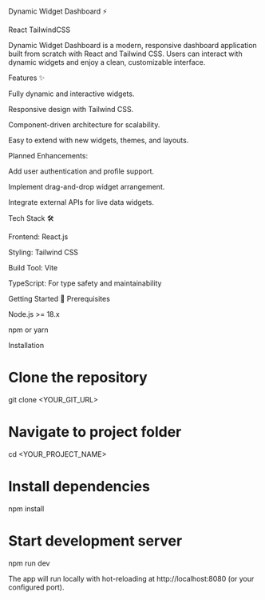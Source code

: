 
Dynamic Widget Dashboard ⚡

React TailwindCSS

Dynamic Widget Dashboard is a modern, responsive dashboard application built from scratch with React and Tailwind CSS. Users can interact with dynamic widgets and enjoy a clean, customizable interface.

Features ✨

Fully dynamic and interactive widgets.

Responsive design with Tailwind CSS.

Component-driven architecture for scalability.

Easy to extend with new widgets, themes, and layouts.

Planned Enhancements:

Add user authentication and profile support.

Implement drag-and-drop widget arrangement.

Integrate external APIs for live data widgets.

Tech Stack 🛠

Frontend: React.js

Styling: Tailwind CSS

Build Tool: Vite

TypeScript: For type safety and maintainability

Getting Started 🚀
Prerequisites

Node.js >= 18.x

npm or yarn

Installation
# Clone the repository
git clone <YOUR_GIT_URL>

# Navigate to project folder
cd <YOUR_PROJECT_NAME>

# Install dependencies
npm install

# Start development server
npm run dev


The app will run locally with hot-reloading at http://localhost:8080 (or your configured port).
